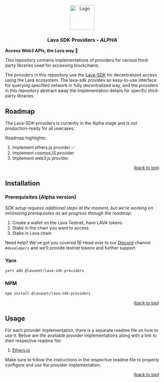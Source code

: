 <a name="readme-top"></a>

<!-- PROJECT LOGO -->
<br />
<div align="center">
  <img src="https://user-images.githubusercontent.com/2770565/223762290-44afc792-8ad4-4dbb-b2c2-532780d6c5de.png" alt="Logo" width="80" height="80">
  <h3 align="center">Lava SDK Providers - <i>ALPHA</i></h3>
  </p>
</div>

<b>Access Web3 APIs, the Lava way 🌋</b>

This repository contains implementations of providers for various third-party libraries used for accessing blockchains.

The providers in this repository use the [Lava-SDK](https://github.com/lavanet/lava-sdk) for decentralized access using the Lava ecosystem. The lava-sdk provides an easy-to-use interface for querying specified network in fully decentralized way, and the providers in this repository abstract away the implementation details for specific third-party libraries.

<!-- Roadmap -->

## Roadmap

The Lava-SDK-providers is currently in the Alpha stage and is not production-ready for all usecases.

Roadmap highlights:

1. Implement ethers.js provider ✅
2. Implement cosmosJS provider
3. Implement web3.js provider

<!-- Prerequisites -->

<p align="right">(<a href="#readme-top">back to top</a>)</p>

<!-- Installation -->

## Installation

### Prerequisites (Alpha version)

_SDK setup requires additional steps at the moment, but we're working on minimizing prerequisites as we progress through the roadmap._

1. Create a wallet on the Lava Testnet, have LAVA tokens
1. Stake in the chain you want to access
1. Stake in Lava chain

Need help? We've got you covered 😻 Head over to our [Discord](https://discord.gg/5VcqgwMmkA) channel `#developers` and we'll provide testnet tokens and further support

### Yarn

```bash
yarn add @lavanet/lava-sdk-providers
```

### NPM

```bash
npm install @lavanet/lava-sdk-providers
```

<p align="right">(<a href="#readme-top">back to top</a>)</p>

<!-- USAGE EXAMPLES -->

## Usage

For each provider implementation, there is a separate readme file on how to use it. Below are the available provider implementations along with a link to their respective readme file:

1. [Ethers.js](https://github.com/lavanet/lava-sdk-providers/ethersjs/README.md)

Make sure to follow the instructions in the respective readme file to properly configure and use the provider implementation.

<p align="right">(<a href="#readme-top">back to top</a>)</p>
